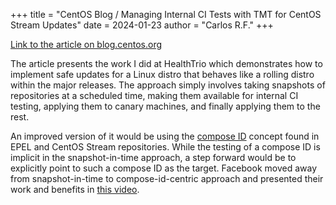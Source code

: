 +++
title = "CentOS Blog / Managing Internal CI Tests with TMT for CentOS Stream Updates"
date = 2024-01-23
author = "Carlos R.F."
+++

[Link to the article on blog.centos.org](https://blog.centos.org/2024/01/managing-internal-ci-tests-with-tmt-for-centos-stream-updates/)

The article presents the work I did at HealthTrio which demonstrates how to implement safe updates for a Linux distro that behaves like a rolling distro within the major releases. The approach simply involves taking snapshots of repositories at a scheduled time, making them available for internal CI testing, applying them to canary machines, and finally applying them to the rest.

An improved version of it would be using the [compose ID](https://composes.stream.centos.org/production/) concept found in EPEL and CentOS Stream repositories. While the testing of a compose ID is implicit in the snapshot-in-time approach, a step forward would be to explicitly point to such a compose ID as the target. Facebook moved away from snapshot-in-time to compose-id-centric approach and presented their work and benefits in [this video](https://www.youtube.com/watch?v=20iZEJFARZs).
